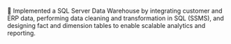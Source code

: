 🚀 Implemented a SQL Server Data Warehouse by integrating customer and ERP data, performing data cleaning and transformation in SQL (SSMS), and designing fact and dimension tables to enable scalable analytics and reporting.
